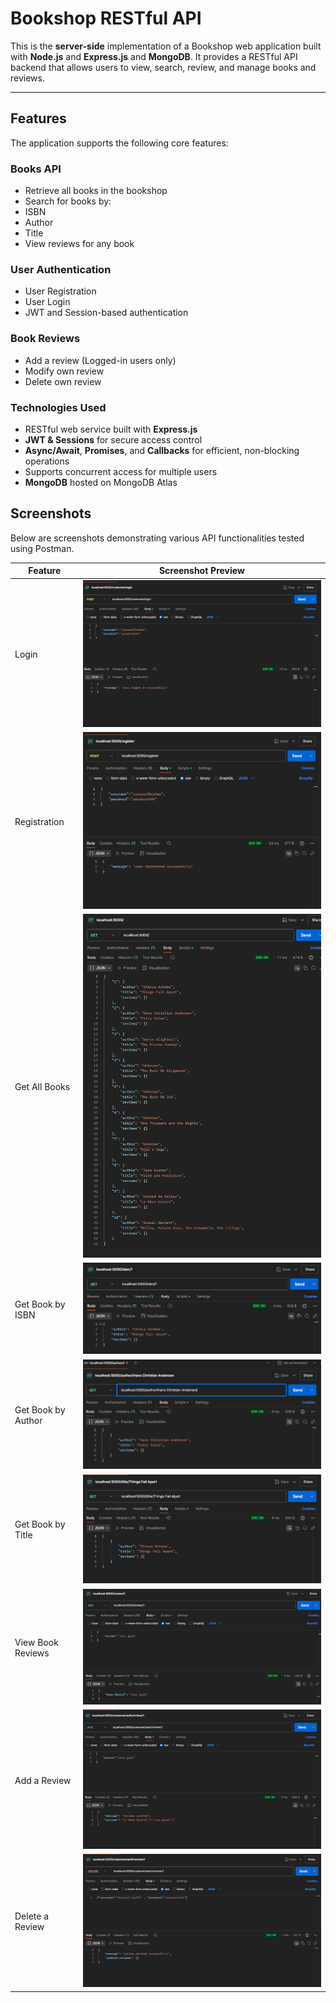 #  Bookshop RESTful API

This is the **server-side** implementation of a Bookshop web application built with **Node.js** and **Express.js** and **MongoDB**. It provides a RESTful API backend that allows users to view, search, review, and manage books and reviews.

---

##  Features

The application supports the following core features:

###  Books API
-  Retrieve all books in the bookshop
-  Search for books by:
  - ISBN
  - Author
  - Title
-  View reviews for any book

###  User Authentication
-  User Registration
-  User Login
-  JWT and Session-based authentication

###  Book Reviews 
-  Add a review (Logged-in users only)
-  Modify own review
-  Delete own review

###  Technologies Used
- RESTful web service built with **Express.js**
- **JWT & Sessions** for secure access control
- **Async/Await**, **Promises**, and **Callbacks** for efficient, non-blocking operations
- Supports concurrent access for multiple users
- **MongoDB** hosted on MongoDB Atlas


## Screenshots

Below are screenshots demonstrating various API functionalities tested using Postman.

| Feature               | Screenshot Preview                     |
|------------------------|----------------------------------------|
|  Login               | <img src="./postman screenshots/login.png"/>                  |
|  Registration        | <img src="./postman screenshots/registeration.png"/>    |
|  Get All Books       | <img src="./postman screenshots/getallbooks.png"/>    |
|  Get Book by ISBN    | <img src="./postman screenshots/getbookbyisbn.png"/>|
|  Get Book by Author  | <img src="./postman screenshots/getbooksbyauthor.png"/>|
|  Get Book by Title   | <img src="./postman screenshots/getbooksbytitle.png"/>|
|  View Book Reviews   | <img src="./postman screenshots/getbookbyreview.png"/> |
|  Add a Review        | <img src="./postman screenshots/addreview.png"/>         |
|  Delete a Review     | <img src="./postman screenshots/deletereview.png"/>   |


